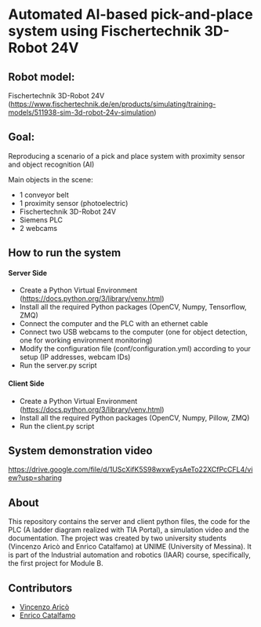# Automated AI-based pick-and-place system using Fischertechnik 3D-Robot 24V

## Robot model:
Fischertechnik 3D-Robot 24V (https://www.fischertechnik.de/en/products/simulating/training-models/511938-sim-3d-robot-24v-simulation)

## Goal: 
Reproducing a scenario of a pick and place system with proximity sensor and object recognition (AI)

Main objects in the scene:
- 1 conveyor belt
- 1 proximity sensor (photoelectric)
- Fischertechnik 3D-Robot 24V
- Siemens PLC
- 2 webcams

## How to run the system
#### Server Side
- Create a Python Virtual Environment (https://docs.python.org/3/library/venv.html)
- Install all the required Python packages (OpenCV, Numpy, Tensorflow, ZMQ)
- Connect the computer and the PLC with an ethernet cable
- Connect two USB webcams to the computer (one for object detection, one for working environment monitoring)
- Modify the configuration file (conf/configuration.yml) according to your setup (IP addresses, webcam IDs)
- Run the server.py script

#### Client Side
- Create a Python Virtual Environment (https://docs.python.org/3/library/venv.html)
- Install all the required Python packages (OpenCV, Numpy, Pillow, ZMQ)
- Run the client.py script

## System demonstration video
https://drive.google.com/file/d/1UScXifK5S98wxwEysAeTo22XCfPcCFL4/view?usp=sharing

## About
This repository contains the server and client python files, the code for the PLC (A ladder diagram realized with TIA Portal), a simulation video and the documentation. The project was created by two university students (Vincenzo Aricò and Enrico Catalfamo) at UNIME (University of Messina). It is part of the Industrial automation and robotics (IAAR) course, specifically, the first project for Module B.

## Contributors

- [Vincenzo Aricò](https://github.com/vincenzoarico)
- [Enrico Catalfamo](https://github.com/enrikata)

